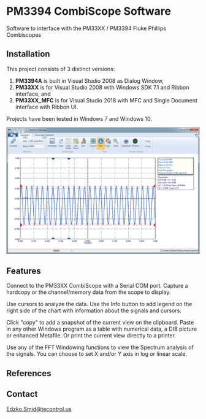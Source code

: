 <!--
  Title: PM3394 CombiScope Software
  Description: A User Interface software for the Fluke/Phillips PM33XX CombiScope series
  Author: Edzko Smid
  -->

<meta name='keywords' content='Fluke, Phillips, CombiScope, PM3394, PM33XX'>

# PM3394 CombiScope Software
Software to interface with the PM33XX / PM3394 Fluke Phillips Combiscopes

## Installation
This project consists of 3 distinct versions:


1. **PM3394A** is built in Visual Studio 2008 as Dialog Window,
2. **PM33XX** is for Visual Studio 2008 with Windows SDK 7.1 and Ribbon interface, and
3. **PM33XX_MFC** is for Visual Studio 2018 with MFC and Single Document interface with Ribbon UI.

Projects have been tested in Windows 7 and Windows 10.

![Screenshot](https://github.com/Edzko/CombiScope/blob/master/PM33XX_MFC/PM33XX_MFC/hlp/gui2.png)

## Features
Connect to the PM33XX CombiScope with a Serial COM port.
Capture a hardcopy or the channel/memory data from the scope to display.

Use cursors to analyze the data.
Use the Info button to add legend on the right side of the chart with information about the signals and cursors.

Click "copy" to add a snapshot of the current view on the clipboard. Paste in any other Windows program as a table with numerical data, a DIB picture or enhanced Metafile.
Or print the current view directly to a printer.

Use any of the FFT Windowing functions to view the Spectrum analysis of the signals. You can choose to set X and/or Y axis in log or linear scale.
    
## References


## Contact
[Edzko.Smid@tecontrol.us](mailto://Edzko.Smid@tecontrol.us)
